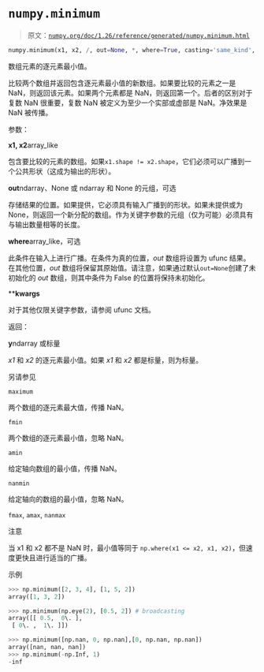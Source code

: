 # `numpy.minimum`

> 原文：[`numpy.org/doc/1.26/reference/generated/numpy.minimum.html`](https://numpy.org/doc/1.26/reference/generated/numpy.minimum.html)

```py
numpy.minimum(x1, x2, /, out=None, *, where=True, casting='same_kind', order='K', dtype=None, subok=True[, signature, extobj]) = <ufunc 'minimum'>
```

数组元素的逐元素最小值。

比较两个数组并返回包含逐元素最小值的新数组。如果要比较的元素之一是 NaN，则返回该元素。如果两个元素都是 NaN，则返回第一个。后者的区别对于复数 NaN 很重要，复数 NaN 被定义为至少一个实部或虚部是 NaN。净效果是 NaN 被传播。

参数：

**x1, x2**array_like

包含要比较的元素的数组。如果`x1.shape != x2.shape`，它们必须可以广播到一个公共形状（这成为输出的形状）。

**out**ndarray、None 或 ndarray 和 None 的元组，可选

存储结果的位置。如果提供，它必须具有输入广播到的形状。如果未提供或为 None，则返回一个新分配的数组。作为关键字参数的元组（仅为可能）必须具有与输出数量相等的长度。

**where**array_like，可选

此条件在输入上进行广播。在条件为真的位置，*out* 数组将设置为 ufunc 结果。在其他位置，*out* 数组将保留其原始值。请注意，如果通过默认`out=None`创建了未初始化的 *out* 数组，则其中条件为 False 的位置将保持未初始化。

****kwargs**

对于其他仅限关键字参数，请参阅 ufunc 文档。

返回：

**y**ndarray 或标量

*x1* 和 *x2* 的逐元素最小值。如果 *x1* 和 *x2* 都是标量，则为标量。

另请参见

`maximum`

两个数组的逐元素最大值，传播 NaN。

`fmin`

两个数组的逐元素最小值，忽略 NaN。

`amin`

给定轴向数组的最小值，传播 NaN。

`nanmin`

给定轴向的数组的最小值，忽略 NaN。

`fmax`, `amax`, `nanmax`

注意

当 x1 和 x2 都不是 NaN 时，最小值等同于 `np.where(x1 <= x2, x1, x2)`，但速度更快且进行适当的广播。

示例

```py
>>> np.minimum([2, 3, 4], [1, 5, 2])
array([1, 3, 2]) 
```

```py
>>> np.minimum(np.eye(2), [0.5, 2]) # broadcasting
array([[ 0.5,  0\. ],
 [ 0\. ,  1\. ]]) 
```

```py
>>> np.minimum([np.nan, 0, np.nan],[0, np.nan, np.nan])
array([nan, nan, nan])
>>> np.minimum(-np.Inf, 1)
-inf 
```
